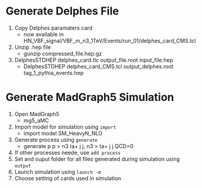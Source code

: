Generate Delphes File
==================

1. Copy Delphes paramaters card
   * now available in HN_VBF_signal/VBF_m_n3_1TeV/Events/run_01/delphes_card_CMS.tcl
2. Unzip .hep file
   * gunzip compressed_file.hep.gz
3. DelphesSTDHEP delphes_card.tlc output_file.root input_file.hep
   * DelphesSTDHEP delphes_card_CMS.tcl output_delphes.root tag_1_pythia_events.hep
   
Generate MadGraph5 Simulation
=======================

1. Open MadGraph5
   * mg5_aMC
2. Import model for simulation using `import`
   * import model SM_HeavyN_NLO
3. Generate process using `generate`
   * generate p p > n3 ta+ j j, n3 > ta+ j j QCD=0
4. If other processes neede, use `add process`
5. Set and ouput folder for all files generated during simulation using `output`
6. Launch simulation using `launch -m`
7. Choose setting of cards used in simulation

